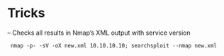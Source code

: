 # Tricks

– Checks all results in Nmap’s XML output with service version

```
 nmap -p- -sV -oX new.xml 10.10.10.10; searchsploit --nmap new.xml
```

